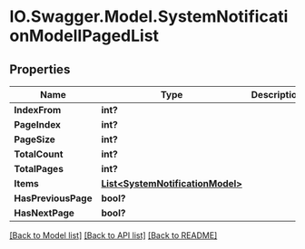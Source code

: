 # IO.Swagger.Model.SystemNotificationModelIPagedList
## Properties

Name | Type | Description | Notes
------------ | ------------- | ------------- | -------------
**IndexFrom** | **int?** |  | [optional] 
**PageIndex** | **int?** |  | [optional] 
**PageSize** | **int?** |  | [optional] 
**TotalCount** | **int?** |  | [optional] 
**TotalPages** | **int?** |  | [optional] 
**Items** | [**List&lt;SystemNotificationModel&gt;**](SystemNotificationModel.md) |  | [optional] 
**HasPreviousPage** | **bool?** |  | [optional] 
**HasNextPage** | **bool?** |  | [optional] 

[[Back to Model list]](../README.md#documentation-for-models) [[Back to API list]](../README.md#documentation-for-api-endpoints) [[Back to README]](../README.md)

